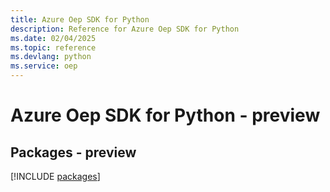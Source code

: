 ```yaml
---
title: Azure Oep SDK for Python
description: Reference for Azure Oep SDK for Python
ms.date: 02/04/2025
ms.topic: reference
ms.devlang: python
ms.service: oep
---
```

# Azure Oep SDK for Python - preview
## Packages - preview
[!INCLUDE [packages](oep-index.md)]